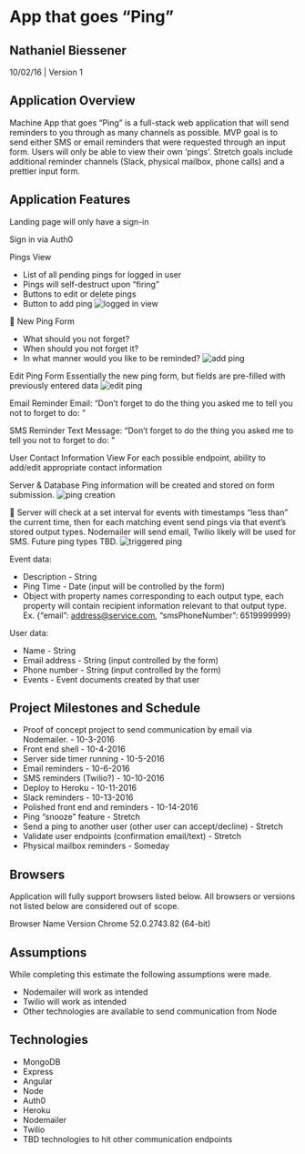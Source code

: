 App that goes “Ping”
============================
Nathaniel Biessener
-------------------
10/02/16 | Version 1

Application Overview
--------------------
Machine App that goes “Ping” is a full-stack web application that will send reminders to you through as many channels as possible. MVP goal is to send either SMS or email reminders that were requested through an input form. Users will only be able to view their own ‘pings’. Stretch goals include additional reminder channels (Slack, physical mailbox, phone calls) and a prettier input form.

Application Features
--------------------
Landing page will only have a sign-in

Sign in via Auth0

Pings View
* List of all pending pings for logged in user
* Pings will self-destruct upon “firing”
* Buttons to edit or delete pings
* Button to add ping
![logged in view](resources/logged-in.jpg)


New Ping Form
* What should you not forget?
* When should you not forget it?
* In what manner would you like to be reminded?
![add ping](resources/add_ping.jpg)

Edit Ping Form
Essentially the new ping form, but fields are pre-filled with previously entered data
![edit ping](resources/edit_ping.jpg)

Email Reminder
Email: “Don’t forget to do the thing you asked me to tell you not to forget to do: <thing>”

SMS Reminder
Text Message: “Don’t forget to do the thing you asked me to tell you not to forget to do: <thing>”

User Contact Information View
For each possible endpoint, ability to add/edit appropriate contact information

Server & Database
Ping information will be created and stored on form submission.
![ping creation](resources/new_ping_flow.jpg)




Server will check at a set interval for events with timestamps “less than” the current time, then for each matching event send pings via that event’s stored output types. Nodemailer will send email, Twilio likely will be used for SMS. Future ping types TBD.
![triggered ping](resources/triggered_ping.jpg)


Event data:
* Description - String
* Ping Time - Date (input will be controlled by the form)
* Object with property names corresponding to each output type, each property will contain recipient information relevant to that output type. Ex. {“email”: address@service.com, “smsPhoneNumber”: 6519999999}

User data:
* Name - String
* Email address - String (input controlled by the form)
* Phone number - String (input controlled by the form)
* Events - Event documents created by that user



Project Milestones and Schedule
-------------------------------

* Proof of concept project to send communication by email via Nodemailer.  -  10-3-2016
* Front end shell  -  10-4-2016
* Server side timer running  -  10-5-2016
* Email reminders  -  10-6-2016
* SMS reminders (Twilio?)  -  10-10-2016
* Deploy to Heroku  -  10-11-2016
* Slack reminders  -  10-13-2016
* Polished front end and reminders  -  10-14-2016
* Ping “snooze” feature  -  Stretch
* Send a ping to another user (other user can accept/decline)  -  Stretch
* Validate user endpoints (confirmation email/text)  -  Stretch
* Physical mailbox reminders  -  Someday

Browsers
--------
Application will fully support browsers listed below. All browsers or versions not listed below are considered out of scope.

Browser Name
Version
Chrome
 52.0.2743.82 (64-bit)

Assumptions
-----------
While completing this estimate the following assumptions were made.
* Nodemailer will work as intended
* Twilio will work as intended
* Other technologies are available to send communication from Node

Technologies
------------
* MongoDB
* Express
* Angular
* Node
* Auth0
* Heroku
* Nodemailer
* Twilio
* TBD technologies to hit other communication endpoints
